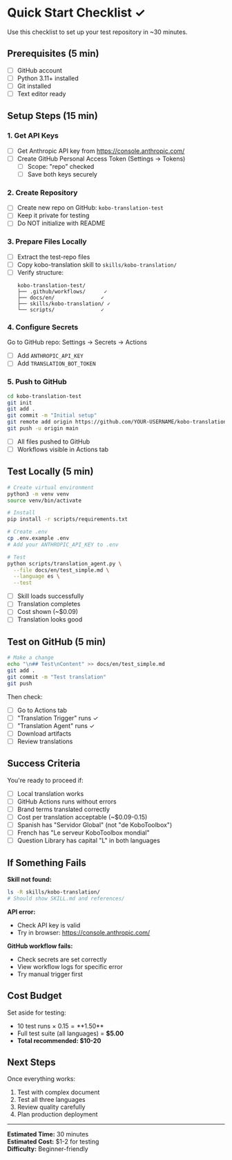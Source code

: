 # Quick Start Checklist ✓

Use this checklist to set up your test repository in ~30 minutes.

## Prerequisites (5 min)
- [ ] GitHub account
- [ ] Python 3.11+ installed
- [ ] Git installed
- [ ] Text editor ready

## Setup Steps (15 min)

### 1. Get API Keys
- [ ] Get Anthropic API key from https://console.anthropic.com/
- [ ] Create GitHub Personal Access Token (Settings → Tokens)
  - [ ] Scope: "repo" checked
  - [ ] Save both keys securely

### 2. Create Repository
- [ ] Create new repo on GitHub: `kobo-translation-test`
- [ ] Keep it private for testing
- [ ] Do NOT initialize with README

### 3. Prepare Files Locally
- [ ] Extract the test-repo files
- [ ] Copy kobo-translation skill to `skills/kobo-translation/`
- [ ] Verify structure:
  ```
  kobo-translation-test/
  ├── .github/workflows/      ✓
  ├── docs/en/               ✓
  ├── skills/kobo-translation/ ✓
  └── scripts/               ✓
  ```

### 4. Configure Secrets
Go to GitHub repo: Settings → Secrets → Actions
- [ ] Add `ANTHROPIC_API_KEY` 
- [ ] Add `TRANSLATION_BOT_TOKEN`

### 5. Push to GitHub
```bash
cd kobo-translation-test
git init
git add .
git commit -m "Initial setup"
git remote add origin https://github.com/YOUR-USERNAME/kobo-translation-test.git
git push -u origin main
```
- [ ] All files pushed to GitHub
- [ ] Workflows visible in Actions tab

## Test Locally (5 min)

```bash
# Create virtual environment
python3 -m venv venv
source venv/bin/activate

# Install
pip install -r scripts/requirements.txt

# Create .env
cp .env.example .env
# Add your ANTHROPIC_API_KEY to .env

# Test
python scripts/translation_agent.py \
  --file docs/en/test_simple.md \
  --language es \
  --test
```

- [ ] Skill loads successfully
- [ ] Translation completes
- [ ] Cost shown (~$0.09)
- [ ] Translation looks good

## Test on GitHub (5 min)

```bash
# Make a change
echo "\n## Test\nContent" >> docs/en/test_simple.md
git add .
git commit -m "Test translation"
git push
```

Then check:
- [ ] Go to Actions tab
- [ ] "Translation Trigger" runs ✓
- [ ] "Translation Agent" runs ✓
- [ ] Download artifacts
- [ ] Review translations

## Success Criteria

You're ready to proceed if:
- [ ] Local translation works
- [ ] GitHub Actions runs without errors
- [ ] Brand terms translated correctly
- [ ] Cost per translation acceptable (~$0.09-0.15)
- [ ] Spanish has "Servidor Global" (not "de KoboToolbox")
- [ ] French has "Le serveur KoboToolbox mondial"
- [ ] Question Library has capital "L" in both languages

## If Something Fails

**Skill not found:**
```bash
ls -R skills/kobo-translation/
# Should show SKILL.md and references/
```

**API error:**
- Check API key is valid
- Try in browser: https://console.anthropic.com/

**GitHub workflow fails:**
- Check secrets are set correctly
- View workflow logs for specific error
- Try manual trigger first

## Cost Budget

Set aside for testing:
- 10 test runs × $0.15 = **$1.50**
- Full test suite (all languages) = **$5.00**
- **Total recommended: $10-20**

## Next Steps

Once everything works:
1. Test with complex document
2. Test all three languages
3. Review quality carefully
4. Plan production deployment

---

**Estimated Time:** 30 minutes  
**Estimated Cost:** $1-2 for testing  
**Difficulty:** Beginner-friendly
